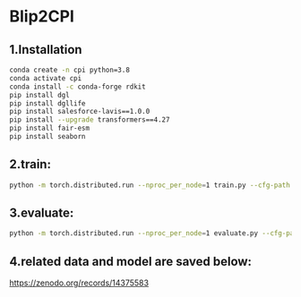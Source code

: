 # Blip2CPI

## 1.Installation
```bash
conda create -n cpi python=3.8
conda activate cpi
conda install -c conda-forge rdkit
pip install dgl
pip install dgllife
pip install salesforce-lavis==1.0.0
pip install --upgrade transformers==4.27
pip install fair-esm
pip install seaborn
```

## 2.train:
```bash
python -m torch.distributed.run --nproc_per_node=1 train.py --cfg-path pretrain_stage1.yaml
```
## 3.evaluate:
```bash
python -m torch.distributed.run --nproc_per_node=1 evaluate.py --cfg-path evaluate.yaml
```
## 4.related data and model are saved below:
https://zenodo.org/records/14375583
